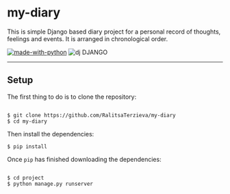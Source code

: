 # my-diary
This is simple Django based diary project for a personal record of thoughts, feelings and events. It is arranged in chronological order.

[![made-with-python](https://img.shields.io/badge/Made%20with-Python-1f425f.svg)](https://www.python.org/) ![dj DJANGO](https://img.shields.io/badge/Django-092E20?style=for-the-badge&logo=django&logoColor=white)



***

## Setup

The first thing to do is to clone the repository:

<pre><code>
$ git clone https://github.com/RalitsaTerzieva/my-diary
$ cd my-diary
</code></pre>

Then install the dependencies:

<pre><code>$ pip install</code></pre>

Once `pip` has finished downloading the dependencies:

<pre><code>
$ cd project
$ python manage.py runserver
</code></pre>
